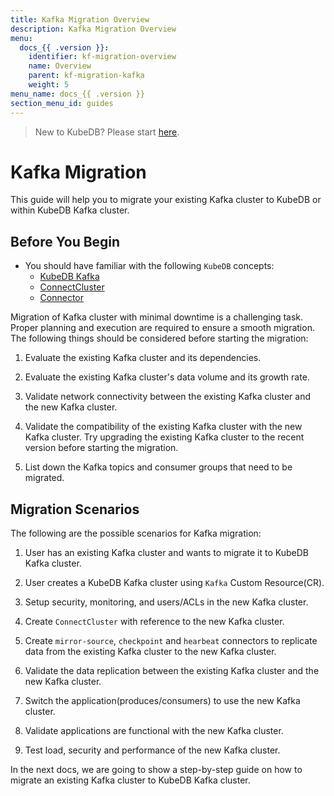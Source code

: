 ```yaml
---
title: Kafka Migration Overview
description: Kafka Migration Overview
menu:
  docs_{{ .version }}:
    identifier: kf-migration-overview
    name: Overview
    parent: kf-migration-kafka
    weight: 5
menu_name: docs_{{ .version }}
section_menu_id: guides
---
```


> New to KubeDB? Please start [here](/docs/guides/).

# Kafka Migration

This guide will help you to migrate your existing Kafka cluster to KubeDB or within KubeDB Kafka cluster.

## Before You Begin

- You should have familiar with the following `KubeDB` concepts:
    - [KubeDB Kafka](/docs/guides/kafka/concepts/kafka.md)
    - [ConnectCluster](/docs/guides/kafka/concepts/connectcluster.md)
    - [Connector](/docs/guides/kafka/concepts/connector.md)

Migration of Kafka cluster with minimal downtime is a challenging task. Proper planning and execution are required to ensure a smooth migration. The following things should be considered before starting the migration:

1. Evaluate the existing Kafka cluster and its dependencies.

2. Evaluate the existing Kafka cluster's data volume and its growth rate.

3. Validate network connectivity between the existing Kafka cluster and the new Kafka cluster.

4. Validate the compatibility of the existing Kafka cluster with the new Kafka cluster. Try upgrading the existing Kafka cluster to the recent version before starting the migration.

5. List down the Kafka topics and consumer groups that need to be migrated.

## Migration Scenarios

The following are the possible scenarios for Kafka migration:

1. User has an existing Kafka cluster and wants to migrate it to KubeDB Kafka cluster.

2. User creates a KubeDB Kafka cluster using `Kafka` Custom Resource(CR).

3. Setup security, monitoring, and users/ACLs in the new Kafka cluster.

4. Create `ConnectCluster` with reference to the new Kafka cluster.

5. Create `mirror-source`, `checkpoint` and `hearbeat` connectors to replicate data from the existing Kafka cluster to the new Kafka cluster.

6. Validate the data replication between the existing Kafka cluster and the new Kafka cluster.

7. Switch the application(produces/consumers) to use the new Kafka cluster.

8. Validate applications are functional with the new Kafka cluster.

9. Test load, security and performance of the new Kafka cluster.

In the next docs, we are going to show a step-by-step guide on how to migrate an existing Kafka cluster to KubeDB Kafka cluster.